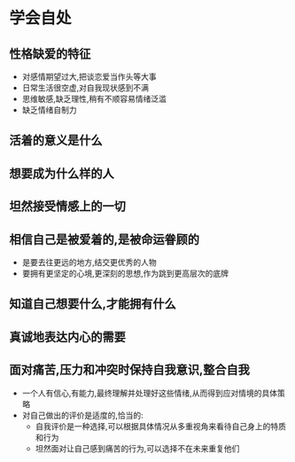 # 学会自处

## 性格缺爱的特征

- 对感情期望过大,把谈恋爱当作头等大事
- 日常生活很空虚,对自我现状感到不满
- 思维敏感,缺乏理性,稍有不顺容易情绪泛滥
- 缺乏情绪自制力

## 活着的意义是什么

## 想要成为什么样的人

## 坦然接受情感上的一切

## 相信自己是被爱着的,是被命运眷顾的

- 是要去往更远的地方,结交更优秀的人物
- 要拥有更坚定的心境,更深刻的思想,作为跳到更高层次的底牌

## 知道自己想要什么,才能拥有什么

## 真诚地表达内心的需要

## 面对痛苦,压力和冲突时保持自我意识,整合自我

- 一个人有信心,有能力,最终理解并处理好这些情绪,从而得到应对情境的具体策略
- 对自己做出的评价是适度的,恰当的:
  - 自我评价是一种选择,可以根据具体情况从多重视角来看待自己身上的特质和行为
  - 坦然面对让自己感到痛苦的行为,可以选择不在未来重复他们
